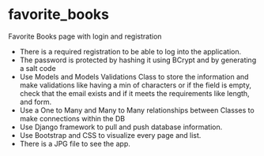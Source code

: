 # favorite_books
Favorite Books page with login and registration

- There is a required registration to be able to log into the application.
- The password is protected by hashing it using BCrypt and by generating a salt code
- Use Models and Models Validations Class to store the information and make validations like having a min of characters or if the field is empty, check that the email exists and if it meets the requirements like length, and form.
- Use a One to Many and Many to Many relationships between Classes to make connections within the DB
- Use Django framework to pull and push database information.
- Use Bootstrap and CSS to visualize every page and list.
- There is a JPG file to see the app.
